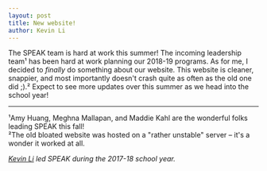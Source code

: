 ```yaml
---
layout: post
title: New website!
author: Kevin Li
---
```


The SPEAK team is hard at work this summer! The incoming leadership team¹ has been hard at work planning our 2018-19 programs. As for me, I decided to *finally* do something about our website. This website is cleaner, snappier, and most importantly doesn't crash quite as often as the old one did ;).² Expect to see more updates over this summer as we head into the school year!

----
¹Amy Huang, Meghna Mallapan, and Maddie Kahl are the wonderful folks leading SPEAK this fall!<br />
²The old bloated website was hosted on a "rather unstable" server – it's a wonder it worked at all.

<!--- Short author bio; didn't have the time to template it in: --->
*[Kevin Li](https://kevinsli.com/) led SPEAK during the 2017-18 school year.*
